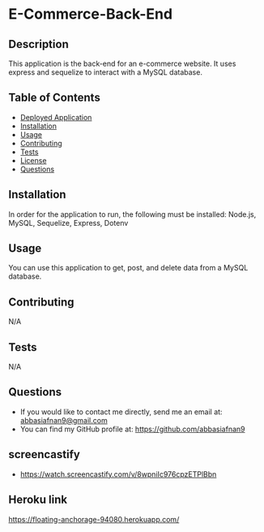  # E-Commerce-Back-End
  ## Description 
  This application is the back-end for an e-commerce website. It uses express and sequelize to interact with a MySQL database. 
  ## Table of Contents 
  * [Deployed Application](#deployed-application)
  * [Installation](#installation)
  * [Usage](#usage)
  * [Contributing](#contributing)
  * [Tests](#tests)
  * [License](#license)
  * [Questions](#questions)
 
  ## Installation 
  In order for the application to run, the following must be installed: Node.js, MySQL, Sequelize, Express, Dotenv 
  ## Usage 
  You can use this application to get, post, and delete data from a MySQL database.
  ## Contributing 
  N/A
  ## Tests 
  N/A
 
  ## Questions 
  * If you would like to contact me directly, send me an email at: abbasiafnan9@gmail.com
  * You can find my GitHub profile at: https://github.com/abbasiafnan9
## screencastify
* https://watch.screencastify.com/v/8wpniIc976cpzETPlBbn

## Heroku link
https://floating-anchorage-94080.herokuapp.com/
